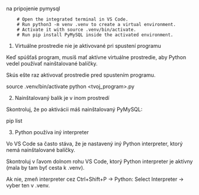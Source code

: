 na pripojenie pymysql
        
        # Open the integrated terminal in VS Code.
        # Run python3 -m venv .venv to create a virtual environment.
        # Activate it with source .venv/bin/activate.
        # Run pip install PyMySQL inside the activated environment.

1. Virtuálne prostredie nie je aktivované pri spustení programu

Keď spúšťaš program, musíš mať aktívne virtuálne prostredie, aby Python vedel používať nainštalované balíčky.

Skús ešte raz aktivovať prostredie pred spustením programu.

source .venv/bin/activate
python <tvoj_program>.py

2. Nainštalovaný balík je v inom prostredí

Skontroluj, že po aktivácii máš nainštalovaný PyMySQL:

pip list

3. Python používa iný interpreter

Vo VS Code sa často stáva, že je nastavený iný Python interpreter, ktorý nemá nainštalované balíčky.

Skontroluj v ľavom dolnom rohu VS Code, ktorý Python interpreter je aktívny (mala by tam byť cesta k .venv).

Ak nie, zmeň interpreter cez Ctrl+Shift+P → Python: Select Interpreter → vyber ten v .venv.